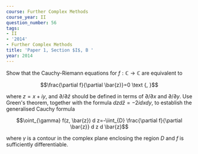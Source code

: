 ```yaml
---
course: Further Complex Methods
course_year: II
question_number: 56
tags:
- II
- '2014'
- Further Complex Methods
title: 'Paper 1, Section $I$, B '
year: 2014
---
```




Show that the Cauchy-Riemann equations for $f: \mathbb{C} \rightarrow \mathbb{C}$ are equivalent to

$$\frac{\partial f}{\partial \bar{z}}=0 \text {, }$$

where $z=x+i y$, and $\partial / \partial \bar{z}$ should be defined in terms of $\partial / \partial x$ and $\partial / \partial y$. Use Green's theorem, together with the formula $d z d \bar{z}=-2 i d x d y$, to establish the generalised Cauchy formula

$$\oint_{\gamma} f(z, \bar{z}) d z=-\iint_{D} \frac{\partial f}{\partial \bar{z}} d z d \bar{z}$$

where $\gamma$ is a contour in the complex plane enclosing the region $D$ and $f$ is sufficiently differentiable.